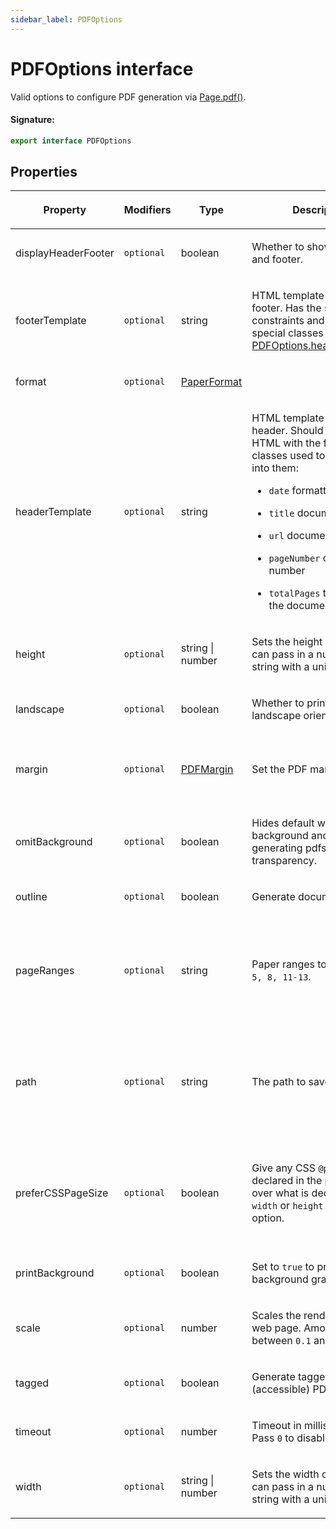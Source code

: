```yaml
---
sidebar_label: PDFOptions
---
```


# PDFOptions interface

Valid options to configure PDF generation via [Page.pdf()](./puppeteer.page.pdf.md).

#### Signature:

```typescript
export interface PDFOptions
```

## Properties

<table><thead><tr><th>

Property

</th><th>

Modifiers

</th><th>

Type

</th><th>

Description

</th><th>

Default

</th></tr></thead>
<tbody><tr><td>

displayHeaderFooter

</td><td>

`optional`

</td><td>

boolean

</td><td>

Whether to show the header and footer.

</td><td>

`false`

</td></tr>
<tr><td>

footerTemplate

</td><td>

`optional`

</td><td>

string

</td><td>

HTML template for the print footer. Has the same constraints and support for special classes as [PDFOptions.headerTemplate](./puppeteer.pdfoptions.md).

</td><td>

</td></tr>
<tr><td>

format

</td><td>

`optional`

</td><td>

[PaperFormat](./puppeteer.paperformat.md)

</td><td>

</td><td>

`letter`.

</td></tr>
<tr><td>

headerTemplate

</td><td>

`optional`

</td><td>

string

</td><td>

HTML template for the print header. Should be valid HTML with the following classes used to inject values into them:

- `date` formatted print date

- `title` document title

- `url` document location

- `pageNumber` current page number

- `totalPages` total pages in the document

</td><td>

</td></tr>
<tr><td>

height

</td><td>

`optional`

</td><td>

string \| number

</td><td>

Sets the height of paper. You can pass in a number or a string with a unit.

</td><td>

</td></tr>
<tr><td>

landscape

</td><td>

`optional`

</td><td>

boolean

</td><td>

Whether to print in landscape orientation.

</td><td>

`false`

</td></tr>
<tr><td>

margin

</td><td>

`optional`

</td><td>

[PDFMargin](./puppeteer.pdfmargin.md)

</td><td>

Set the PDF margins.

</td><td>

`undefined` no margins are set.

</td></tr>
<tr><td>

omitBackground

</td><td>

`optional`

</td><td>

boolean

</td><td>

Hides default white background and allows generating pdfs with transparency.

</td><td>

`false`

</td></tr>
<tr><td>

outline

</td><td>

`optional`

</td><td>

boolean

</td><td>

Generate document outline.

</td><td>

`false`

</td></tr>
<tr><td>

pageRanges

</td><td>

`optional`

</td><td>

string

</td><td>

Paper ranges to print, e.g. `1-5, 8, 11-13`.

</td><td>

The empty string, which means all pages are printed.

</td></tr>
<tr><td>

path

</td><td>

`optional`

</td><td>

string

</td><td>

The path to save the file to.

</td><td>

`undefined`, which means the PDF will not be written to disk.

</td></tr>
<tr><td>

preferCSSPageSize

</td><td>

`optional`

</td><td>

boolean

</td><td>

Give any CSS `@page` size declared in the page priority over what is declared in the `width` or `height` or `format` option.

</td><td>

`false`, which will scale the content to fit the paper size.

</td></tr>
<tr><td>

printBackground

</td><td>

`optional`

</td><td>

boolean

</td><td>

Set to `true` to print background graphics.

</td><td>

`false`

</td></tr>
<tr><td>

scale

</td><td>

`optional`

</td><td>

number

</td><td>

Scales the rendering of the web page. Amount must be between `0.1` and `2`.

</td><td>

`1`

</td></tr>
<tr><td>

tagged

</td><td>

`optional`

</td><td>

boolean

</td><td>

Generate tagged (accessible) PDF.

</td><td>

`true`

</td></tr>
<tr><td>

timeout

</td><td>

`optional`

</td><td>

number

</td><td>

Timeout in milliseconds. Pass `0` to disable timeout.

</td><td>

`30_000`

</td></tr>
<tr><td>

width

</td><td>

`optional`

</td><td>

string \| number

</td><td>

Sets the width of paper. You can pass in a number or a string with a unit.

</td><td>

</td></tr>
</tbody></table>
